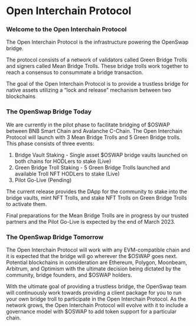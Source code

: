 # Open Interchain Protocol
### **Welcome to the Open Interchain Protocol**

The Open Interchain Protocol is the infrastructure powering the OpenSwap bridge.

The protocol consists of a network of validators called Green Bridge Trolls and signers called Mean Bridge Trolls. These bridge trolls work together to reach a consensus to consummate a bridge transaction.

The goal of the Open Interchain Protocol is to provide a trustless bridge for native assets utilizing a “lock and release” mechanism between two blockchains

### **The OpenSwap Bridge Today**

We are currently in the pilot phase to facilitate bridging of $OSWAP between BNB Smart Chain and Avalanche C-Chain. The Open Interchain Protocol will launch with 3 Mean Bridge Trolls and 5 Green Bridge trolls. This phase consists of three events:

1. Bridge Vault Staking - Single asset $OSWAP bridge vaults launched on both chains for HODLers to stake (Live) 
2. Green Bridge Troll Staking - 5 Green Bridge Trolls launched and available Troll NFT HODLers to stake (Live)
3. Pilot Go-Live (Pending)

The current release provides the DApp for the community to stake into the bridge vaults, mint NFT Trolls, and stake NFT Trolls on Green Bridge Trolls to activate them.

Final preparations for the Mean Bridge Trolls are in progress by our trusted partners and the Pilot Go-Live is expected by the end of March 2023.

### **The OpenSwap Bridge Tomorrow**

The Open Interchain Protocol will work with any EVM-compatible chain and it is expected that the bridge will go wherever the $OSWAP goes next. Potential blockchains in consideration are Ethereum, Polygon, Moonbeam, Arbitrum, and Optimism with the ultimate decision being dictated by the community, bridge founders, and $OSWAP holders. 

With the ultimate goal of providing a trustless bridge, the OpenSwap team will continuously work towards providing a client package for you to run your own bridge troll to participate in the Open Interchain Protocol. As the network grows, the Open Interchain Protocol will evolve with it to include a governance model with $OSWAP to add token support for a particular chain.
